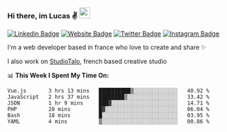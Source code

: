 ### Hi there, im Lucas ✌️ <img src="https://media.giphy.com/media/hvRJCLFzcasrR4ia7z/giphy.gif" width="25px">
[![Linkedin Badge](https://img.shields.io/badge/-LinkedIn-0e76a8?style=flat-square&logo=Linkedin&logoColor=white)](https://www.linkedin.com/in/lucasbellier/)
[![Website Badge](https://img.shields.io/badge/Website-3b5998?style=flat-square&logo=google-chrome&logoColor=white)](https://lucasblr.fr)
[![Twitter Badge](https://img.shields.io/badge/-Twitter-00acee?style=flat-square&logo=Twitter&logoColor=white)](https://twitter.com/ImJustLucas_)
[![Instagram Badge](https://img.shields.io/badge/-Instagram-e4405f?style=flat-square&logo=Instagram&logoColor=white)](https://instagram.com/luuucas.blr/)

I'm a web developer based in france who love to create and share ✨

I also work on [StudioTalo](https://talodev.fr), french based creative studio

📊 **This Week I Spent My Time On:**
<!--START_SECTION:waka-->

```text
Vue.js       3 hrs 13 mins   ██████████▒░░░░░░░░░░░░░░   40.92 %
JavaScript   2 hrs 37 mins   ████████▒░░░░░░░░░░░░░░░░   33.42 %
JSON         1 hr 9 mins     ███▓░░░░░░░░░░░░░░░░░░░░░   14.71 %
PHP          28 mins         █▓░░░░░░░░░░░░░░░░░░░░░░░   06.04 %
Bash         18 mins         █░░░░░░░░░░░░░░░░░░░░░░░░   03.95 %
YAML         4 mins          ▒░░░░░░░░░░░░░░░░░░░░░░░░   00.86 %
```

<!--END_SECTION:waka-->
